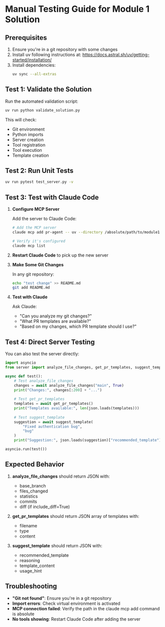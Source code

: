 # Manual Testing Guide for Module 1 Solution

## Prerequisites

1. Ensure you're in a git repository with some changes
2. Install uv following instructions at: https://docs.astral.sh/uv/getting-started/installation/
3. Install dependencies:
   ```bash
   uv sync --all-extras
   ```

## Test 1: Validate the Solution

Run the automated validation script:
```bash
uv run python validate_solution.py
```

This will check:
- Git environment
- Python imports
- Server creation
- Tool registration
- Tool execution
- Template creation

## Test 2: Run Unit Tests

```bash
uv run pytest test_server.py -v
```

## Test 3: Test with Claude Code

1. **Configure MCP Server**
   
   Add the server to Claude Code:
   ```bash
   # Add the MCP server
   claude mcp add pr-agent -- uv --directory /absolute/path/to/module1/solution run server.py
   
   # Verify it's configured
   claude mcp list
   ```

2. **Restart Claude Code** to pick up the new server

3. **Make Some Git Changes**
   
   In any git repository:
   ```bash
   echo "test change" >> README.md
   git add README.md
   ```

4. **Test with Claude**
   
   Ask Claude:
   - "Can you analyze my git changes?"
   - "What PR templates are available?"
   - "Based on my changes, which PR template should I use?"

## Test 4: Direct Server Testing

You can also test the server directly:

```python
import asyncio
from server import analyze_file_changes, get_pr_templates, suggest_template

async def test():
    # Test analyze_file_changes
    changes = await analyze_file_changes("main", True)
    print("Changes:", changes[:200] + "...")
    
    # Test get_pr_templates
    templates = await get_pr_templates()
    print("Templates available:", len(json.loads(templates)))
    
    # Test suggest_template
    suggestion = await suggest_template(
        "Fixed authentication bug", 
        "bug"
    )
    print("Suggestion:", json.loads(suggestion)["recommended_template"]["type"])

asyncio.run(test())
```

## Expected Behavior

1. **analyze_file_changes** should return JSON with:
   - base_branch
   - files_changed
   - statistics
   - commits
   - diff (if include_diff=True)

2. **get_pr_templates** should return JSON array of templates with:
   - filename
   - type
   - content

3. **suggest_template** should return JSON with:
   - recommended_template
   - reasoning
   - template_content
   - usage_hint

## Troubleshooting

- **"Git not found"**: Ensure you're in a git repository
- **Import errors**: Check virtual environment is activated
- **MCP connection failed**: Verify the path in the claude mcp add command is absolute
- **No tools showing**: Restart Claude Code after adding the server